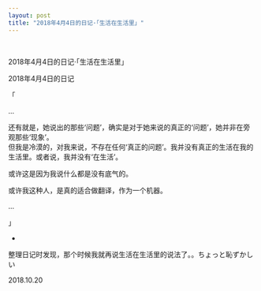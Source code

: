 ```yaml
---
layout: post
title: "2018年4月4日的日记·「生活在生活里」"
---
```


  
&nbsp;
&nbsp;


2018年4月4日的日记·「生活在生活里」

2018年4月4日的日记

「

...

还有就是，她说出的那些‘问题’，确实是对于她来说的真正的‘问题’，她并非在旁观那些‘现象’。
<br>但我是冷漠的，对我来说，不存在任何‘真正的问题’。我并没有真正的生活在我的生活里。或者说，我并没有‘在生活’。

或许这是因为我说什么都是没有底气的。

或许我这种人，是真的适合做翻译，作为一个机器。

...

」

*

整理日记时发现，那个时候我就再说生活在生活里的说法了。。ちょっと恥ずかしい

2018.10.20